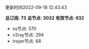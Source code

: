 更新时间2022-09-18 12:43:43

**总订阅: 73**
**总节点: 3032**
**有效节点: 932**
- ss节点: 570
- v2ray节点: 294
- trojan节点: 68
